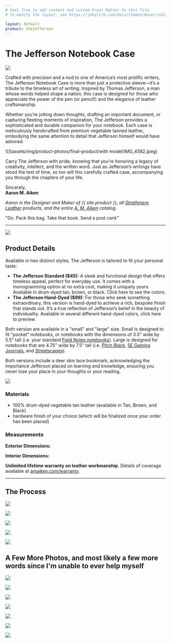 ```yaml
---
# Feel free to add content and custom Front Matter to this file.
# To modify the layout, see https://jekyllrb.com/docs/themes/#overriding-theme-defaults

layout: default
product: thejefferson
---
```


# The Jefferson Notebook Case

![](assets/img/product-photos/final-product/IMG_4640.jpeg)

Crafted with precision and a nod to one of America’s most prolific writers, The Jefferson Notebook Case is more than just a protective sleeve—it’s a tribute to the timeless art of writing. Inspired by Thomas Jefferson, a man whose words helped shape a nation, this case is designed for those who appreciate the power of the pen (or pencil!) and the elegance of leather craftsmanship.

Whether you’re jotting down thoughts, drafting an important document, or capturing fleeting moments of inspiration, The Jefferson provides a sophisticated and durable companion for your notebook. Each case is meticulously handcrafted from premium vegetable tanned leather, embodying the same attention to detail that Jefferson himself would have admired.

![](assets/img/product-photos/final-product/with model/IMG_4582.jpeg)

Carry The Jefferson with pride, knowing that you’re honoring a legacy of creativity, intellect, and the written word. Just as Jefferson’s writings have stood the test of time, so too will this carefully crafted case, accompanying you through the chapters of your life.

Sincerely,  
**Aaron M. Aiken**

*Aaron is the Designer and Maker of {{ site.product }}, all [Strathmere Leather](https://strathmereleather.com) products, and the entire [A. M. Aiken](https://amaiken.com) catalog.*

"Go. Pack this bag. Take that book. Send a post card."

---
![](assets/img/product-photos/final-product/IMG_4347.jpeg)
## Product Details

Available in two distinct styles, The Jefferson is tailored to fit your personal taste:

- **The Jefferson Standard ($45):** A sleek and functional design that offers timeless appeal, perfect for everyday use. It comes with a monogramming option at no extra cost, making it uniquely yours. Available in drum-dyed tan, brown, or black. Click here to see the colors.
- **The Jefferson Hand-Dyed ($99):** For those who seek something extraordinary, this version is hand-dyed to achieve a rich, bespoke finish that stands out. It’s a true reflection of Jefferson’s belief in the beauty of individuality. Available in several different hand-dyed colors, click here to preview. 

Both version are available in a "small" and "large" size. Small is designed to fit "pocket" notebooks, or notebooks with the dimensions of 3.5" wide by 5.5" tall (i.e. your standard [Field Notes notebooks](https://fieldnotesbrand.com/#products)). Large is designed for notebooks that are 4.75" wide by 7.5" tall (i.e. [Pitch Black](https://fieldnotesbrand.com/products/pitch-black-notebook), [5E Gaming Journals](https://fieldnotesbrand.com/products/5e-gaming-journals), and [Streetscapes](https://fieldnotesbrand.com/products/streetscapes)). 

Both versions include a deer skin lace bookmark, acknowledging the importance Jefferson placed on learning and knowledge, ensuring you never lose your place in your thoughts or your reading.

![](assets/img/product-photos/final-product/IMG_4626.jpeg)

### Materials
- 100% drum-dyed vegetable tan leather (available in Tan, Brown, and Black)
- hardware finish of your choice (which will be finalized once your order has been placed)

### Measurements

**Exterior Dimensions:**

**Interior Dimensions:**

**Unlimited lifetime warranty on leather workmanship**. Details of coverage available at [amaiken.com/warranty](https://amaiken.com/pages/shipping-returns-and-warranty-information).

---

## The Process

![](assets/img/product-photos/inspiration/IMG_4300.jpeg)

![](assets/img/product-photos/inspiration/IMG_4301.jpeg)

![](assets/img/product-photos/inspiration/IMG_4307.jpeg)

![](assets/img/product-photos/inspiration/IMG_4311.jpeg)

![](assets/img/product-photos/inspiration/IMG_4325.jpeg)

## A Few More Photos, and most likely a few more words since I'm unable to ever help myself
![](assets/img/product-photos/final-product/IMG_4358.jpeg)

![](assets/img/product-photos/final-product/IMG_4513.jpeg)

![](assets/img/product-photos/final-product/IMG_4514.jpeg)

![](assets/img/product-photos/final-product/IMG_4524.jpeg)

![](assets/img/product-photos/final-product/IMG_4529.jpeg)

![](assets/img/product-photos/final-product/IMG_4581.jpeg)

![](assets/img/product-photos/final-product/IMG_4638.jpeg)